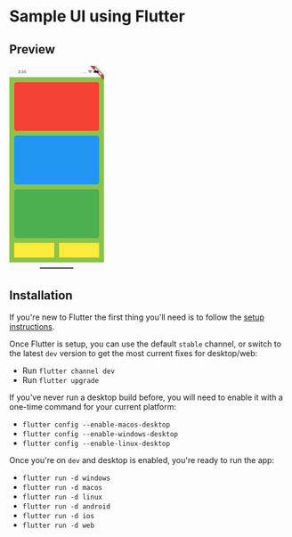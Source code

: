 # Sample UI using Flutter

## Preview
![ui](ui.png)

## Installation

If you're new to Flutter the first thing you'll need is to follow the [setup instructions](https://flutter.dev/docs/get-started/install).

Once Flutter is setup, you can use the default `stable` channel, or switch to the latest `dev` version to get the most current fixes for desktop/web:
* Run `flutter channel dev`
* Run `flutter upgrade`

If you've never run a desktop build before, you will need to enable it with a one-time command for your current platform:
* `flutter config --enable-macos-desktop`
* `flutter config --enable-windows-desktop`
* `flutter config --enable-linux-desktop`

Once you're on `dev` and desktop is enabled, you're ready to run the app:
* `flutter run -d windows`
* `flutter run -d macos`
* `flutter run -d linux`
* `flutter run -d android`
* `flutter run -d ios`
* `flutter run -d web`
